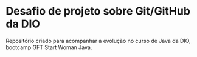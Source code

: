 # Desafio de projeto sobre Git/GitHub da DIO

Repositório criado para acompanhar a evolução no curso de Java da DIO, bootcamp GFT Start Woman Java.
